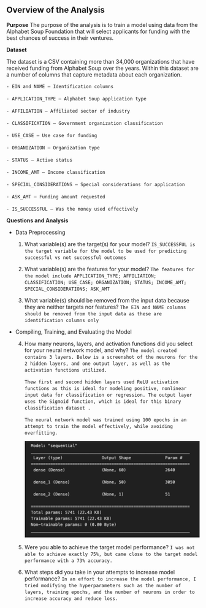 ## Overview of the Analysis

**Purpose**
The purpose of the analysis is to train a model using data from the Alphabet Soup Foundation that will select applicants for funding with the best chances of success in their ventures. 

**Dataset**

The dataset is a CSV containing more than 34,000 organizations that have received funding from Alphabet Soup over the years. Within this dataset are a number of columns that capture metadata about each organization.

    - EIN and NAME — Identification columns

    - APPLICATION_TYPE — Alphabet Soup application type

    - AFFILIATION — Affiliated sector of industry

    - CLASSIFICATION — Government organization classification

    - USE_CASE — Use case for funding

    - ORGANIZATION — Organization type

    - STATUS — Active status

    - INCOME_AMT — Income classification

    - SPECIAL_CONSIDERATIONS — Special considerations for application

    - ASK_AMT — Funding amount requested

    - IS_SUCCESSFUL — Was the money used effectively


**Questions and Analysis**

- Data Preprocessing

    1. What variable(s) are the target(s) for your model?
        `IS_SUCCESSFUL is the target variable for the model to be used for predicting successful vs not successful outcomes`

    2. What variable(s) are the features for your model?
        `The features for the model include APPLICATION_TYPE; AFFILIATION; CLASSIFICATION; USE_CASE; ORGANIZATION; STATUS; INCOME_AMT; SPECIAL_CONSIDERATIONS; ASK_AMT`

    3. What variable(s) should be removed from the input data because they are neither targets nor features?
        `The EIN and NAME columns should be removed from the input data as these are identification columns only`
        
- Compiling, Training, and Evaluating the Model

    4. How many neurons, layers, and activation functions did you select for your neural network model, and why?
        `The model created contains 3 layers. Below is a screenshot of the neurons for the 2 hidden layers, and one output layer, as well as the activation functions utilized.`

        `Thew first and second hidden layers used ReLU activation functions as this is ideal for modeling positive, nonlinear input data for classification or regression. The output layer uses the Sigmoid function, which is ideal for this binary classification dataset .`

        `The neural network model was trained using 100 epochs in an attempt to train the model effectively, while avoiding overfitting.`

         ![Alt text](image.png)
           
    5. Were you able to achieve the target model performance?
        `I was not able to achieve exactly 75%, but came close to the target model performance with a 73% accuracy.`

    6. What steps did you take in your attempts to increase model performance?
        `In an effort to increase the model performance, I tried modifying the hyperparameters such as the number of layers, training epochs, and the number of neurons in order to increase accuracy and reduce loss.`